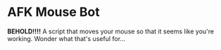 # AFK Mouse Bot
**BEHOLD!!!!** A script that moves your mouse so that it seems like you're working. Wonder what that's useful for...